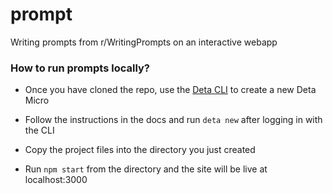 # prompt
Writing prompts from r/WritingPrompts on an interactive webapp


### How to run prompts locally?

* Once you have cloned the repo, use the [Deta CLI](https://docs.deta.sh/docs/micros/getting_started) to create a new Deta Micro

* Follow the instructions in the docs and run ```deta new``` after logging in with the CLI

* Copy the project files into the directory you just created

* Run ```npm start``` from the directory and the site will be live at localhost:3000

